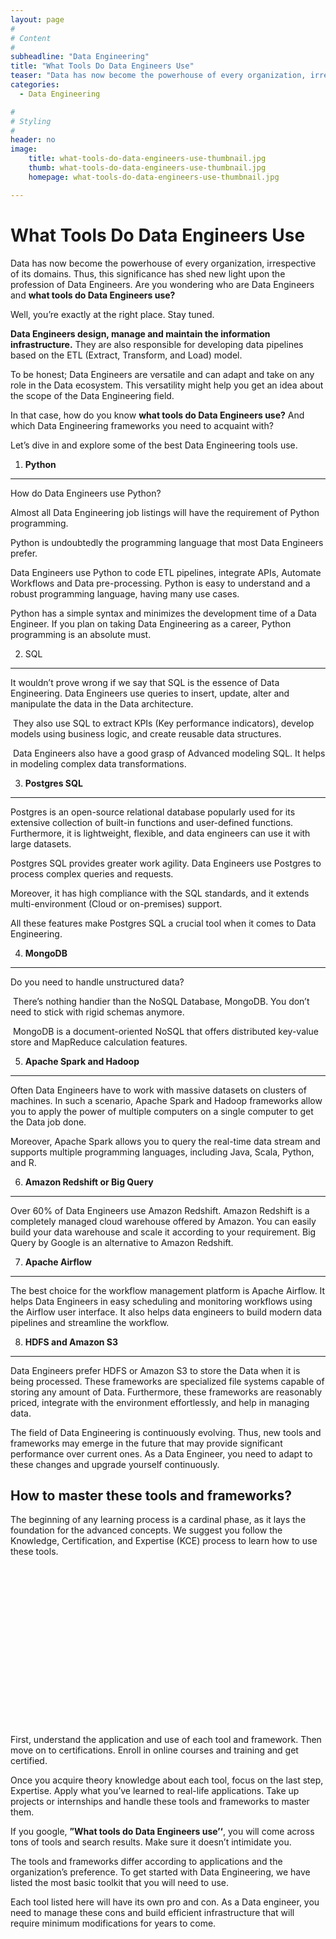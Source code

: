 ```yaml
---
layout: page
#
# Content
#
subheadline: "Data Engineering"
title: "What Tools Do Data Engineers Use"
teaser: "Data has now become the powerhouse of every organization, irrespective of its domains. Thus, this significance has shed new light upon the profession of Data Engineers. Are you wondering who are Data Engineers and **what tools do Data Engineers use?** Well, you’re exactly at the right place. Stay tuned. **Data Engineers design, manage and maintain the information infrast"
categories:
  - Data Engineering

#
# Styling
#
header: no
image:
    title: what-tools-do-data-engineers-use-thumbnail.jpg
    thumb: what-tools-do-data-engineers-use-thumbnail.jpg
    homepage: what-tools-do-data-engineers-use-thumbnail.jpg

---
```


# What Tools Do Data Engineers Use

Data has now become the powerhouse of every organization, irrespective of its domains. Thus, this significance has shed new light upon the profession of Data Engineers. Are you wondering who are Data Engineers and **what tools do Data Engineers use?** 


Well, you’re exactly at the right place. Stay tuned. 


**Data Engineers design, manage and maintain the information infrastructure.** They are also responsible for developing data pipelines based on the ETL (Extract, Transform, and Load) model. 


To be honest; Data Engineers are versatile and can adapt and take on any role in the Data ecosystem. This versatility might help you get an idea about the scope of the Data Engineering field.


In that case, how do you know **what tools do Data Engineers use?** And which Data Engineering frameworks you need to acquaint with? 


Let’s dive in and explore some of the best Data Engineering tools use.


1. **Python**
-------------


How do Data Engineers use Python?


Almost all Data Engineering job listings will have the requirement of Python programming.


Python is undoubtedly the programming language that most Data Engineers prefer. 


Data Engineers use Python to code ETL pipelines, integrate APIs, Automate Workflows and Data pre-processing. Python is easy to understand and a robust programming language, having many use cases.


Python has a simple syntax and minimizes the development time of a Data Engineer. If you plan on taking Data Engineering as a career, Python programming is an absolute must. 


2. SQL
------


It wouldn’t prove wrong if we say that SQL is the essence of Data Engineering. Data Engineers use queries to insert, update, alter and manipulate the data in the Data architecture.


 They also use SQL to extract KPIs (Key performance indicators), develop models using business logic, and create reusable data structures.


 Data Engineers also have a good grasp of Advanced modeling SQL. It helps in modeling complex data transformations.


3. **Postgres SQL**
-------------------


Postgres is an open-source relational database popularly used for its extensive collection of built-in functions and user-defined functions. Furthermore, it is lightweight, flexible, and data engineers can use it with large datasets. 


Postgres SQL provides greater work agility. Data Engineers use Postgres to process complex queries and requests.


Moreover, it has high compliance with the SQL standards, and it extends multi-environment (Cloud or on-premises) support.


All these features make Postgres SQL a crucial tool when it comes to Data Engineering.


4. **MongoDB**
--------------


Do you need to handle unstructured data?


 There’s nothing handier than the NoSQL Database, MongoDB. You don’t need to stick with rigid schemas anymore.


 MongoDB is a document-oriented NoSQL that offers distributed key-value store and MapReduce calculation features.


5. **Apache Spark and Hadoop**
------------------------------


Often Data Engineers have to work with massive datasets on clusters of machines. In such a scenario, Apache Spark and Hadoop frameworks allow you to apply the power of multiple computers on a single computer to get the Data job done. 


Moreover, Apache Spark allows you to query the real-time data stream and supports multiple programming languages, including Java, Scala, Python, and R.


6. **Amazon Redshift or Big Query**
-----------------------------------


Over 60% of Data Engineers use Amazon Redshift. Amazon Redshift is a completely managed cloud warehouse offered by Amazon. You can easily build your data warehouse and scale it according to your requirement. Big Query by Google is an alternative to Amazon Redshift.


7. **Apache Airflow**
---------------------


The best choice for the workflow management platform is Apache Airflow. It helps Data Engineers in easy scheduling and monitoring workflows using the Airflow user interface. It also helps data engineers to build modern data pipelines and streamline the workflow.


8. **HDFS and Amazon S3**
-------------------------


Data Engineers prefer HDFS or Amazon S3 to store the Data when it is being processed. These frameworks are specialized file systems capable of storing any amount of Data. Furthermore, these frameworks are reasonably priced, integrate with the environment effortlessly, and help in managing data.


The field of Data Engineering is continuously evolving. Thus, new tools and frameworks may emerge in the future that may provide significant performance over current ones. As a Data Engineer, you need to adapt to these changes and upgrade yourself continuously.


**How to master these tools and frameworks?**
---------------------------------------------


The beginning of any learning process is a cardinal phase, as it lays the foundation for the advanced concepts. We suggest you follow the Knowledge, Certification, and Expertise (KCE) process to learn how to use these tools. 


![KCE Framework](data:image/svg+xml,%3Csvg%20xmlns='http://www.w3.org/2000/svg'%20viewBox='0%200%201024%20547'%3E%3C/svg%3E)
First, understand the application and use of each tool and framework. Then move on to certifications. Enroll in online courses and training and get certified. 


Once you acquire theory knowledge about each tool, focus on the last step, Expertise. Apply what you’ve learned to real-life applications. Take up projects or internships and handle these tools and frameworks to master them.


If you google, **”What tools do Data Engineers use’‘**, you will come across tons of tools and search results. Make sure it doesn’t intimidate you.


The tools and frameworks differ according to applications and the organization’s preference. To get started with Data Engineering, we have listed the most basic toolkit that you will need to use. 


Each tool listed here will have its own pro and con. As a Data engineer, you need to manage these cons and build efficient infrastructure that will require minimum modifications for years to come.


